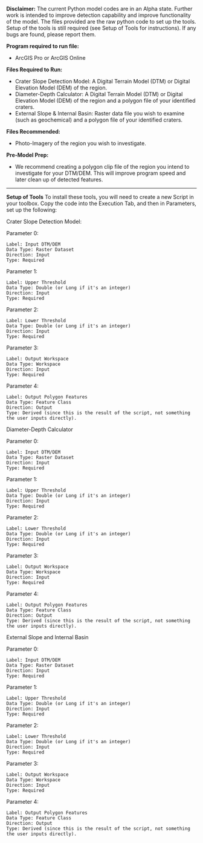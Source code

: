 **Disclaimer:**
  The current Python model codes are in an Alpha state. Further work is intended to improve detection capability and improve functionality of the model. The files provided are the raw python code to set up the tools. Setup of the tools is still required (see Setup of Tools for instructions). If any bugs are found, please report them.

**Program required to run file:**
   - ArcGIS Pro or ArcGIS Online

**Files Required to Run:**
  - Crater Slope Detection Model: A Digital Terrain Model (DTM) or Digital Elevation Model (DEM) of the region.
  - Diameter-Depth Calculator: A Digital Terrain Model (DTM) or Digital Elevation Model (DEM) of the region and a polygon file of your identified craters.
  - External Slope & Internal Basin: Raster data file you wish to examine (such as geochemical) and a polygon file of your identified craters.

**Files Recommended:**
  - Photo-Imagery of the region you wish to investigate.

**Pre-Model Prep:**
  - We recommend creating a polygon clip file of the region you intend to investigate for your DTM/DEM. This will improve program speed and later clean up of detected features.

---

**Setup of Tools**
To install these tools, you will need to create a new Script in your toolbox. Copy the code into the Execution Tab, and then in Parameters, set up the following:

Crater Slope Detection Model:

Parameter 0:

    Label: Input DTM/DEM
    Data Type: Raster Dataset
    Direction: Input
    Type: Required

Parameter 1:

    Label: Upper Threshold
    Data Type: Double (or Long if it's an integer)
    Direction: Input
    Type: Required

Parameter 2:

    Label: Lower Threshold
    Data Type: Double (or Long if it's an integer)
    Direction: Input
    Type: Required

Parameter 3:

    Label: Output Workspace
    Data Type: Workspace
    Direction: Input
    Type: Required

Parameter 4:

    Label: Output Polygon Features
    Data Type: Feature Class
    Direction: Output
    Type: Derived (since this is the result of the script, not something the user inputs directly). 

Diameter-Depth Calculator

Parameter 0:

    Label: Input DTM/DEM
    Data Type: Raster Dataset
    Direction: Input
    Type: Required

Parameter 1:

    Label: Upper Threshold
    Data Type: Double (or Long if it's an integer)
    Direction: Input
    Type: Required

Parameter 2:

    Label: Lower Threshold
    Data Type: Double (or Long if it's an integer)
    Direction: Input
    Type: Required

Parameter 3:

    Label: Output Workspace
    Data Type: Workspace
    Direction: Input
    Type: Required

Parameter 4:

    Label: Output Polygon Features
    Data Type: Feature Class
    Direction: Output
    Type: Derived (since this is the result of the script, not something the user inputs directly). 

External Slope and Internal Basin

Parameter 0:

    Label: Input DTM/DEM
    Data Type: Raster Dataset
    Direction: Input
    Type: Required

Parameter 1:

    Label: Upper Threshold
    Data Type: Double (or Long if it's an integer)
    Direction: Input
    Type: Required

Parameter 2:

    Label: Lower Threshold
    Data Type: Double (or Long if it's an integer)
    Direction: Input
    Type: Required

Parameter 3:

    Label: Output Workspace
    Data Type: Workspace
    Direction: Input
    Type: Required

Parameter 4:

    Label: Output Polygon Features
    Data Type: Feature Class
    Direction: Output
    Type: Derived (since this is the result of the script, not something the user inputs directly). 
